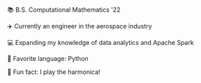 :books: B.S. Computational Mathematics '22

:airplane: Currently an engineer in the aerospace industry

:computer: Expanding my knowledge of data analytics and Apache Spark

:snake: Favorite language: Python

:musical_note: Fun fact: I play the harmonica!
